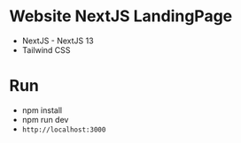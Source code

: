 # Website NextJS LandingPage
- NextJS - NextJS 13
- Tailwind CSS
# Run
- npm install
- npm run dev
- `http://localhost:3000`
